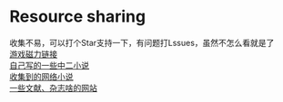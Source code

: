 # Resource sharing
 收集不易，可以打个Star支持一下，有问题打Lssues，虽然不怎么看就是了<br>
[游戏磁力链接](https://github.com/HarayamaRese/Resource_sharing/tree/main/Magnetic_link)<br>
[自己写的一些中二小说](https://github.com/HarayamaRese/Resource_sharing/tree/main/Wrote_it_yourself)<br>
[收集到的网络小说](https://github.com/HarayamaRese/Resource_sharing/tree/main/gather)<br>
[一些文献、杂志啥的网站](https://github.com/HarayamaRese/Resource_sharing/tree/main/literature)

